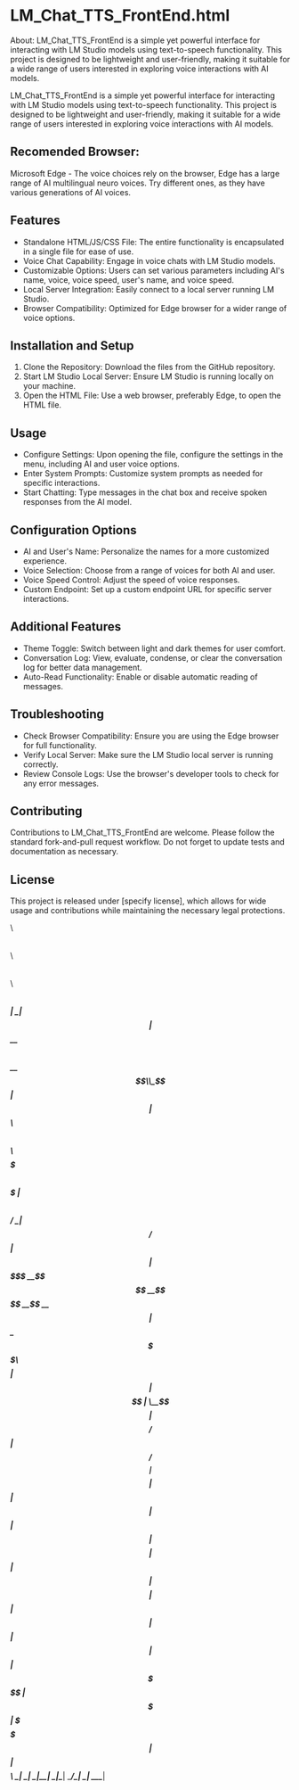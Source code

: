 LM_Chat_TTS_FrontEnd.html
====================

About:
LM_Chat_TTS_FrontEnd is a simple yet powerful interface for interacting with LM Studio models using text-to-speech functionality. This project is designed to be lightweight and user-friendly, making it suitable for a wide range of users interested in exploring voice interactions with AI models.

LM_Chat_TTS_FrontEnd is a simple yet powerful interface for interacting with LM Studio models using text-to-speech functionality. This project is designed to be lightweight and user-friendly, making it suitable for a wide range of users interested in exploring voice interactions with AI models.

Recomended Browser:
--------
Microsoft Edge - The voice choices rely on the browser, Edge has a large range of AI multilingual neuro voices. Try different ones, as they have various generations of AI voices.

Features
--------
- Standalone HTML/JS/CSS File: The entire functionality is encapsulated in a single file for ease of use.
- Voice Chat Capability: Engage in voice chats with LM Studio models.
- Customizable Options: Users can set various parameters including AI's name, voice, voice speed, user's name, and voice speed.
- Local Server Integration: Easily connect to a local server running LM Studio.
- Browser Compatibility: Optimized for Edge browser for a wider range of voice options.

Installation and Setup
----------------------
1. Clone the Repository: Download the files from the GitHub repository.
2. Start LM Studio Local Server: Ensure LM Studio is running locally on your machine.
3. Open the HTML File: Use a web browser, preferably Edge, to open the HTML file.

Usage
-----
- Configure Settings: Upon opening the file, configure the settings in the menu, including AI and user voice options.
- Enter System Prompts: Customize system prompts as needed for specific interactions.
- Start Chatting: Type messages in the chat box and receive spoken responses from the AI model.

Configuration Options
---------------------
- AI and User's Name: Personalize the names for a more customized experience.
- Voice Selection: Choose from a range of voices for both AI and user.
- Voice Speed Control: Adjust the speed of voice responses.
- Custom Endpoint: Set up a custom endpoint URL for specific server interactions.

Additional Features
-------------------
- Theme Toggle: Switch between light and dark themes for user comfort.
- Conversation Log: View, evaluate, condense, or clear the conversation log for better data management.
- Auto-Read Functionality: Enable or disable automatic reading of messages.

Troubleshooting
---------------
- Check Browser Compatibility: Ensure you are using the Edge browser for full functionality.
- Verify Local Server: Make sure the LM Studio local server is running correctly.
- Review Console Logs: Use the browser's developer tools to check for any error messages.

Contributing
------------
Contributions to LM_Chat_TTS_FrontEnd are welcome. Please follow the standard fork-and-pull request workflow. Do not forget to update tests and documentation as necessary.

License
-------
This project is released under [specify license], which allows for wide usage and contributions while maintaining the necessary legal protections.

$$$$$$$$\      $$\                        $$\                 $$$$$$\         $$$$$$\ $$$$$$\ 
$$  _____|     \__|                       $$ |               $$  __$$\       $$  __$$\\_$$  _|
$$ |   $$$$$$\ $$\ $$$$$$\ $$$$$$$\  $$$$$$$ |       $$$$$$\ $$ /  \__|      $$ /  $$ | $$ |  
$$$$$\$$  __$$\$$ $$  __$$\$$  __$$\$$  __$$ |      $$  __$$\$$$$\           $$$$$$$$ | $$ |  
$$  __$$ |  \__$$ $$$$$$$$ $$ |  $$ $$ /  $$ |      $$ /  $$ $$  _|          $$  __$$ | $$ |  
$$ |  $$ |     $$ $$   ____$$ |  $$ $$ |  $$ |      $$ |  $$ $$ |            $$ |  $$ | $$ |  
$$ |  $$ |     $$ \$$$$$$$\$$ |  $$ \$$$$$$$ |      \$$$$$$  $$ |            $$ |  $$ $$$$$$\ 
\__|  \__|     \__|\_______\__|  \__|\_______|       \______/\__|            \__|  \__\______|
                                                                                             
